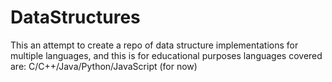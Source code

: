 # DataStructures

This an attempt to create a repo of data structure implementations for multiple languages, and this is for educational purposes
languages covered are:
    C/C++/Java/Python/JavaScript (for now)